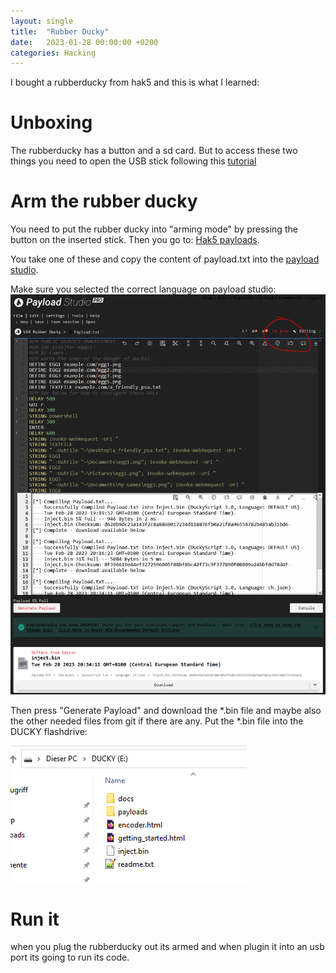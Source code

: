 ```yaml
---
layout: single
title:  "Rubber Ducky"
date:   2023-01-28 00:00:00 +0200
categories: Hacking
---
```


I bought a rubberducky from hak5 and this is what I learned:

# Unboxing 
The rubberducky has a button and a sd card. But to access these two things you need to open the USB stick following this [tutorial](https://docs.hak5.org/hak5-usb-rubber-ducky/unboxing-quack-start-guide)

# Arm the rubber ducky
You need to put the rubber ducky into "arming mode" by pressing the button on the inserted stick. 
Then you go to: [Hak5 payloads](https://hak5.org/blogs/payloads/tagged/usb-rubber-ducky+prank).

You take one of these and copy the content of payload.txt into the [payload studio](https://payloadstudio.hak5.org/pro/).

Make sure you selected the correct language on payload studio:
![language](/assets/images/rubberducky/language.PNG)

Then press "Generate Payload" and download the *.bin file and maybe also the other needed files from git if there are any. 
Put the *.bin file into the DUCKY flashdrive:

![flashdrive](/assets/images/rubberducky/ducky-flashdrive.PNG)

# Run it
when you plug the rubberducky out its armed and when plugin it into an usb port its going to run its code. 